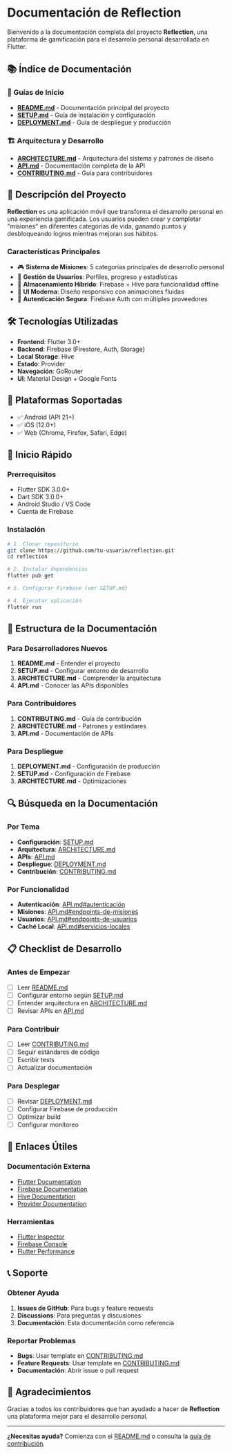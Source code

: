 # Documentación de Reflection

Bienvenido a la documentación completa del proyecto **Reflection**, una plataforma de gamificación para el desarrollo personal desarrollada en Flutter.

## 📚 Índice de Documentación

### 🚀 Guías de Inicio

- **[README.md](README.md)** - Documentación principal del proyecto
- **[SETUP.md](SETUP.md)** - Guía de instalación y configuración
- **[DEPLOYMENT.md](DEPLOYMENT.md)** - Guía de despliegue y producción

### 🏗️ Arquitectura y Desarrollo

- **[ARCHITECTURE.md](ARCHITECTURE.md)** - Arquitectura del sistema y patrones de diseño
- **[API.md](API.md)** - Documentación completa de la API
- **[CONTRIBUTING.md](CONTRIBUTING.md)** - Guía para contribuidores

## 🎯 Descripción del Proyecto

**Reflection** es una aplicación móvil que transforma el desarrollo personal en una experiencia gamificada. Los usuarios pueden crear y completar "misiones" en diferentes categorías de vida, ganando puntos y desbloqueando logros mientras mejoran sus hábitos.

### Características Principales

- 🎮 **Sistema de Misiones**: 5 categorías principales de desarrollo personal
- 👤 **Gestión de Usuarios**: Perfiles, progreso y estadísticas
- 💾 **Almacenamiento Híbrido**: Firebase + Hive para funcionalidad offline
- 🎨 **UI Moderna**: Diseño responsivo con animaciones fluidas
- 🔐 **Autenticación Segura**: Firebase Auth con múltiples proveedores

## 🛠️ Tecnologías Utilizadas

- **Frontend**: Flutter 3.0+
- **Backend**: Firebase (Firestore, Auth, Storage)
- **Local Storage**: Hive
- **Estado**: Provider
- **Navegación**: GoRouter
- **UI**: Material Design + Google Fonts

## 📱 Plataformas Soportadas

- ✅ Android (API 21+)
- ✅ iOS (12.0+)
- ✅ Web (Chrome, Firefox, Safari, Edge)

## 🚀 Inicio Rápido

### Prerrequisitos

- Flutter SDK 3.0.0+
- Dart SDK 3.0.0+
- Android Studio / VS Code
- Cuenta de Firebase

### Instalación

```bash
# 1. Clonar repositorio
git clone https://github.com/tu-usuario/reflection.git
cd reflection

# 2. Instalar dependencias
flutter pub get

# 3. Configurar Firebase (ver SETUP.md)

# 4. Ejecutar aplicación
flutter run
```

## 📖 Estructura de la Documentación

### Para Desarrolladores Nuevos

1. **README.md** - Entender el proyecto
2. **SETUP.md** - Configurar entorno de desarrollo
3. **ARCHITECTURE.md** - Comprender la arquitectura
4. **API.md** - Conocer las APIs disponibles

### Para Contribuidores

1. **CONTRIBUTING.md** - Guía de contribución
2. **ARCHITECTURE.md** - Patrones y estándares
3. **API.md** - Documentación de APIs

### Para Despliegue

1. **DEPLOYMENT.md** - Configuración de producción
2. **SETUP.md** - Configuración de Firebase
3. **ARCHITECTURE.md** - Optimizaciones

## 🔍 Búsqueda en la Documentación

### Por Tema

- **Configuración**: [SETUP.md](SETUP.md)
- **Arquitectura**: [ARCHITECTURE.md](ARCHITECTURE.md)
- **APIs**: [API.md](API.md)
- **Despliegue**: [DEPLOYMENT.md](DEPLOYMENT.md)
- **Contribución**: [CONTRIBUTING.md](CONTRIBUTING.md)

### Por Funcionalidad

- **Autenticación**: [API.md#autenticación](API.md#autenticación)
- **Misiones**: [API.md#endpoints-de-misiones](API.md#endpoints-de-misiones)
- **Usuarios**: [API.md#endpoints-de-usuarios](API.md#endpoints-de-usuarios)
- **Caché Local**: [API.md#servicios-locales](API.md#servicios-locales)

## 📋 Checklist de Desarrollo

### Antes de Empezar

- [ ] Leer [README.md](README.md)
- [ ] Configurar entorno según [SETUP.md](SETUP.md)
- [ ] Entender arquitectura en [ARCHITECTURE.md](ARCHITECTURE.md)
- [ ] Revisar APIs en [API.md](API.md)

### Para Contribuir

- [ ] Leer [CONTRIBUTING.md](CONTRIBUTING.md)
- [ ] Seguir estándares de código
- [ ] Escribir tests
- [ ] Actualizar documentación

### Para Desplegar

- [ ] Revisar [DEPLOYMENT.md](DEPLOYMENT.md)
- [ ] Configurar Firebase de producción
- [ ] Optimizar build
- [ ] Configurar monitoreo

## 🔗 Enlaces Útiles

### Documentación Externa

- [Flutter Documentation](https://flutter.dev/docs)
- [Firebase Documentation](https://firebase.google.com/docs)
- [Hive Documentation](https://docs.hivedb.dev/)
- [Provider Documentation](https://pub.dev/packages/provider)

### Herramientas

- [Flutter Inspector](https://flutter.dev/docs/development/tools/flutter-inspector)
- [Firebase Console](https://console.firebase.google.com/)
- [Flutter Performance](https://flutter.dev/docs/perf/ui-performance)

## 📞 Soporte

### Obtener Ayuda

1. **Issues de GitHub**: Para bugs y feature requests
2. **Discussions**: Para preguntas y discusiones
3. **Documentación**: Esta documentación como referencia

### Reportar Problemas

- **Bugs**: Usar template en [CONTRIBUTING.md](CONTRIBUTING.md)
- **Feature Requests**: Usar template en [CONTRIBUTING.md](CONTRIBUTING.md)
- **Documentación**: Abrir issue o pull request

## 🎉 Agradecimientos

Gracias a todos los contribuidores que han ayudado a hacer de **Reflection** una plataforma mejor para el desarrollo personal.

---

**¿Necesitas ayuda?** Comienza con el [README.md](README.md) o consulta la [guía de contribución](CONTRIBUTING.md). 